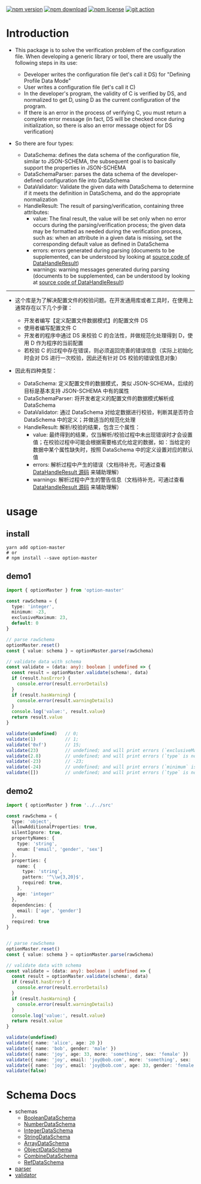 [![npm version](https://img.shields.io/npm/v/option-master.svg)](https://www.npmjs.com/package/option-master)
[![npm download](https://img.shields.io/npm/dm/option-master.svg)](https://www.npmjs.com/package/option-master)
[![npm license](https://img.shields.io/npm/l/option-master.svg)](https://www.npmjs.com/package/option-master)
[![git action](https://action-badges.now.sh/lemon-clown/option-master?action=test)](https://github.com/lemon-clown/option-master/actions)


# Introduction
* This package is to solve the verification problem of the configuration file. When developing a generic library or tool, there are usually the following steps in its use:
  - Developer writes the configuration file (let's call it DS) for "Defining Profile Data Mode"
  - User writes a configuration file (let's call it C)
  - In the developer's program, the validity of C is verified by DS, and normalized to get D, using D as the current configuration of the program.
  - If there is an error in the process of verifying C, you must return a complete error message (in fact, DS will be checked once during initialization, so there is also an error message object for DS verification)

* So there are four types:
  - DataSchema: defines the data schema of the configuration file, similar to JSON-SCHEMA, the subsequent goal is to basically support the properties in JSON-SCHEMA
  - DataSchemaParser: parses the data schema of the developer-defined configuration file into DataSchema
  - DataValidator: Validate the given data with DataSchema to determine if it meets the definition in DataSchema, and do the appropriate normalization
  - HandleResult: The result of parsing/verification, containing three attributes:
    - value: The final result, the value will be set only when no error occurs during the parsing/verification process; the given data may be formatted as needed during the verification process, such as: when an attribute in a given data is missing, set the corresponding default value as defined in DataSchema
    - errors: errors generated during parsing (documents to be supplemented, can be understood by looking at [source code of DataHandleResult][DataHandleResult])
    - warnings: warning messages generated during parsing (documents to be supplemented, can be understood by looking at [source code of DataHandleResult][DataHandleResult])

---

* 这个库是为了解决配置文件的校验问题。在开发通用库或者工具时，在使用上通常存在以下几个步骤：
  - 开发者编写【定义配置文件数据模式】的配置文件 DS
  - 使用者编写配置文件 C
  - 开发者的程序中通过 DS 来校验 C 的合法性，并做规范化处理得到 D，使用 D 作为程序的当前配置
  - 若校验 C 的过程中存在错误，则必须返回完善的错误信息（实际上初始化时会对 DS 进行一次校验，因此还有针对 DS 校验的错误信息对象）

* 因此有四种类型：
  - DataSchema: 定义配置文件的数据模式，类似 JSON-SCHEMA，后续的目标是基本支持 JSON-SCHEMA 中有的属性
  - DataSchemaParser: 将开发者定义的配置文件的数据模式解析成 DataSchema
  - DataValidator: 通过 DataSchema 对给定数据进行校验，判断其是否符合 DataSchema 中的定义；并做适当的规范化处理
  - HandleResult: 解析/校验的结果，包含三个属性：
    - value: 最终得到的结果，仅当解析/校验过程中未出现错误时才会设置值；在校验过程中可能会根据需要格式化给定的数据，如：当给定的数据中某个属性缺失时，按照 DataSchema 中的定义设置对应的默认值
    - errors: 解析过程中产生的错误（文档待补充，可通过查看 [DataHandleResult 源码][DataHandleResult] 来辅助理解）
    - warnings: 解析过程中产生的警告信息（文档待补充，可通过查看 [DataHandleResult 源码][DataHandleResult] 来辅助理解）

# usage

## install
  ```shell
  yarn add option-master
  # or
  # npm install --save option-master
  ```

## demo1
  ```typescript
  import { optionMaster } from 'option-master'

  const rawSchema = {
    type: 'integer',
    minimum: -23,
    exclusiveMaximum: 23,
    default: 0
  }

 // parse rawSchema
  optionMaster.reset()
  const { value: schema } = optionMaster.parse(rawSchema)

  // validate data with schema
  const validate = (data: any): boolean | undefined => {
    const result = optionMaster.validate(schema!, data)
    if (result.hasError) {
      console.error(result.errorDetails)
    }
    if (result.hasWarning) {
      console.error(result.warningDetails)
    }
    console.log('value:', result.value)
    return result.value
  }

  validate(undefined)   // 0;
  validate(1)           // 1;
  validate('0xf')       // 15;
  validate(23)          // undefined; and will print errors (`exclusiveMaximum` is not satisfied)
  validate(2.8)         // undefined; and will print errors (`type` is not satisfied)
  validate(-23)         // -23;
  validate(-24)         // undefined; and will print errors (`minimum` is not satisfied)
  validate([])          // undefined; and will print errors (`type` is not satisfied)
  ```

## demo2
```typescript
import { optionMaster } from '../../src'

const rawSchema = {
  type: 'object',
  allowAdditionalProperties: true,
  silentIgnore: true,
  propertyNames: {
    type: 'string',
    enum: ['email', 'gender', 'sex']
  },
  properties: {
    name: {
      type: 'string',
      pattern: '^\\w{3,20}$',
      required: true,
    },
    age: 'integer'
  },
  dependencies: {
    email: ['age', 'gender']
  },
  required: true
}


// parse rawSchema
optionMaster.reset()
const { value: schema } = optionMaster.parse(rawSchema)

// validate data with schema
const validate = (data: any): boolean | undefined => {
  const result = optionMaster.validate(schema!, data)
  if (result.hasError) {
    console.error(result.errorDetails)
  }
  if (result.hasWarning) {
    console.error(result.warningDetails)
  }
  console.log('value:', result.value)
  return result.value
}

validate(undefined)                                                               // undefined; and will print errors (`required` is not satisfied)
validate({ name: 'alice', age: 20 })                                              // { name: 'alice', age: 20 };
validate({ name: 'bob', gender: 'male' })                                         // { name: 'bob', gender: 'male' }
validate({ name: 'joy', age: 33, more: 'something', sex: 'female' })              // { name: 'joy', age: 33, sex: 'female' }
validate({ name: 'joy', email: 'joy@bob.com', more: 'something', sex: 'female' }) // undefined; and will print errors (`dependencies#email` is not satisfied)
validate({ name: 'joy', email: 'joy@bob.com', age: 33, gender: 'female' })        // { name: 'joy', email: 'joy@bob.com', age: 33, gender: 'female' }
validate(false)                                                                   // undefined; and will print errors (`type` is not satisfied)
```

# Schema Docs
* schemas
  - [BooleanDataSchema][]
  - [NumberDataSchema][]
  - [IntegerDataSchema][]
  - [StringDataSchema][]
  - [ArrayDataSchema][]
  - [ObjectDataSchema][]
  - [CombineDataSchema][]
  - [RefDataSchema][]
* [parser][DataSchemaParser]
* [validator][DataValidator]


<!-- schemas -->
[BooleanDataSchema]: https://github.com/lemon-clown/option-master/blob/master/doc/schemas/boolean.md
[NumberDataSchema]: https://github.com/lemon-clown/option-master/blob/master/doc/schemas/number.md
[IntegerDataSchema]: https://github.com/lemon-clown/option-master/blob/master/doc/schemas/integer.md
[StringDataSchema]: https://github.com/lemon-clown/option-master/blob/master/doc/schemas/string.md
[ArrayDataSchema]: https://github.com/lemon-clown/option-master/blob/master/doc/schemas/array.md
[ObjectDataSchema]: https://github.com/lemon-clown/option-master/blob/master/doc/schemas/object.md
[CombineDataSchema]: https://github.com/lemon-clown/option-master/blob/master/doc/schemas/combine.md
[RefDataSchema]: https://github.com/lemon-clown/option-master/blob/master/doc/schemas/ref.md

[DataHandleResult]: https://github.com/lemon-clown/option-master/blob/master/src/_util/handle-result.ts
[DataSchemaParser]: https://github.com/lemon-clown/option-master/blob/master/doc/parser.md
[DataValidator]: https://github.com/lemon-clown/option-master/blob/master/doc/validator.md

